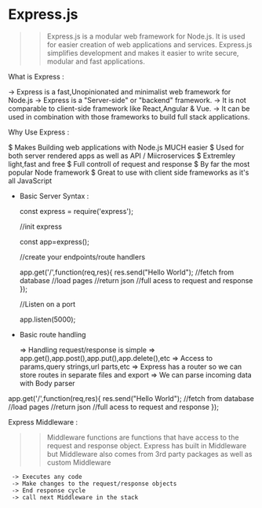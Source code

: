 # Express.js  

>> Express.js is a modular web framework for Node.js. 
>> It is used for easier creation of web applications and services.
>> Express.js simplifies development and makes it easier to write secure, modular and fast applications.

What is Express :

  -> Express is a fast,Unopinionated and minimalist web framework for Node.js
  -> Express is a "Server-side" or "backend" framework.
  -> It is not comparable to client-side framework like React,Angular & Vue. 
  -> It can be used in combination with those frameworks to build full stack applications.

Why Use Express :
  
  $ Makes Building web applications with Node.js MUCH easier
  $ Used for both server rendered apps as well as API / Miicroservices
  $ Extremley light,fast and free
  $ Full controll of request and response
  $ By far the most popular Node framework
  $ Great to use with client side frameworks as it's all JavaScript

* Basic Server Syntax :

  const express = require('express');

  //init express

  const app=express();

  //create your endpoints/route handlers

  app.get('/',function(req,res){
      res.send("Hello World");
      //fetch from database
      //load pages
      //return json
      //full acess to request and response
  });

  //Listen on a port

  app.listen(5000);


* Basic route handling

  => Handling request/response is simple
  => app.get(),app.post(),app.put(),app.delete(),etc 
  => Access to params,query strings,url parts,etc
  => Express has a router so we can store routes in separate files and export
  => We can parse incoming data with Body parser

app.get('/',function(req,res){
      res.send("Hello World");
      //fetch from database
      //load pages
      //return json
      //full acess to request and response
  });

Express Middleware :
  
 >> Middleware functions are functions that have access to the request and response object.
 >> Express has built in Middleware but Middleware also comes from 3rd party packages as well as custom Middleware
     
     -> Executes any code
     -> Make changes to the request/response objects
     -> End response cycle
     -> call next Middleware in the stack
